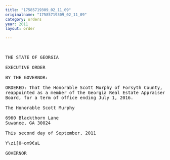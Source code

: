 ```yaml
---
title: "17585719309_02_11_09"
originalname: "17585719309_02_11_09"
category: orders
year: 2011
layout: order

---
```

<pre>
 

THE STATE OF GEORGIA

EXECUTIVE ORDER

BY THE GOVERNOR:

ORDERED: That the Honorable Scott Murphy of Forsyth County, Georgia, is
reappointed as a member of the Georgia Real Estate Appraisers
Board, for a term of office ending July 1, 2016.

The Honorable Scott Murphy

6960 Blackthorn Lane
Suwanee, GA 30024

This second day of September, 2011

Y\zi[0~om9€aL

GOVERNOR

</pre>

